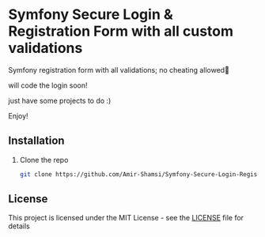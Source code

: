 # Symfony Secure Login & Registration Form with all custom validations 

<p> Symfony registration form with all validations; no cheating allowed🥱</p>
<p> will code the login soon!</p>
<p> just have some projects to do :)</p>
<p> Enjoy!</p>

## Installation

1. Clone the repo
   ```sh
   git clone https://github.com/Amir-Shamsi/Symfony-Secure-Login-Registration-Form.git
   ```

## License

This project is licensed under the MIT License - see the [LICENSE](LICENSE) file for details


